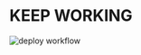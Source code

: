 # KEEP WORKING

![deploy workflow](https://github.com/diselostudio/diseloxyz/actions/workflows/deploy.yml/badge.svg)

